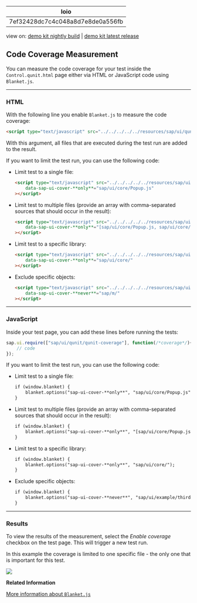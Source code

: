 <!-- loio7ef32428dc7c4c048a8d7e8de0a556fb -->

| loio |
| -----|
| 7ef32428dc7c4c048a8d7e8de0a556fb |

<div id="loio">

view on: [demo kit nightly build](https://openui5nightly.hana.ondemand.com/#/topic/7ef32428dc7c4c048a8d7e8de0a556fb) | [demo kit latest release](https://openui5.hana.ondemand.com/#/topic/7ef32428dc7c4c048a8d7e8de0a556fb)</div>

## Code Coverage Measurement

You can measure the code coverage for your test inside the `Control.qunit.html` page either via HTML or JavaScript code using `Blanket.js`.

***

### HTML

With the following line you enable `Blanket.js` to measure the code coverage:

``` html
<script type="text/javascript" src="../../../../../resources/sap/ui/qunit/qunit-coverage.js"></script>
```

With this argument, all files that are executed during the test run are added to the result.

If you want to limit the test run, you can use the following code:

-   Limit test to a single file:

    ``` html
    <script type="text/javascript" src="../../../../../resources/sap/ui/qunit/qunit-coverage.js"
    	data-sap-ui-cover-**only**="sap/ui/core/Popup.js"
    ></script>
    ```

-   Limit test to multiple files \(provide an array with comma-separated sources that should occur in the result\):

    ``` html
    <script type="text/javascript" src="../../../../../resources/sap/ui/qunit/qunit-coverage.js"
    	data-sap-ui-cover-**only**="[sap/ui/core/Popup.js, sap/ui/core/EventProvider]"
    ></script>
    ```

-   Limit test to a specific library:

    ``` html
    <script type="text/javascript" src="../../../../../resources/sap/ui/qunit/qunit-coverage.js"
    	data-sap-ui-cover-**only**="sap/ui/core/"
    ></script>
    ```

-   Exclude specific objects:

    ``` html
    <script type="text/javascript" src="../../../../../resources/sap/ui/qunit/qunit-coverage.js"
    	data-sap-ui-cover-**never**="sap/m/"
    ></script>
    ```


***

### JavaScript

Inside your test page, you can add these lines before running the tests:

``` js
sap.ui.require(["sap/ui/qunit/qunit-coverage"], function(/*coverage*/){
    // code
});
```

If you want to limit the test run, you can use the following code:

-   Limit test to a single file:

    ``` html
    if (window.blanket) {
    	blanket.options("sap-ui-cover-**only**", "sap/ui/core/Popup.js");
    }
    ```

-   Limit test to multiple files \(provide an array with comma-separated sources that should occur in the result\):

    ``` html
    if (window.blanket) {
    	blanket.options("sap-ui-cover-**only**", "[sap/ui/core/Popup.js, sap/ui/core/EventProvide]");
    }
    ```

-   Limit test to a specific library:

    ``` html
    if (window.blanket) {
    	blanket.options("sap-ui-cover-**only**", "sap/ui/core/");
    }
    ```

-   Exclude specific objects:

    ``` html
    if (window.blanket) {
    	blanket.options("sap-ui-cover-**never**", "sap/ui/example/thirdparty/");
    }
    ```


***

### Results

To view the results of the measurement, select the *Enable coverage* checkbox on the test page. This will trigger a new test run.

In this example the coverage is limited to one specific file - the only one that is important for this test.

 ![](loio358de53ac5684012b55fb043e1f6e999_LowRes.jpg) 

**Related Information**  


[More information about `Blanket.js`](https://github.com/alex-seville/blanket/blob/master/docs/intermediate_browser.md)

